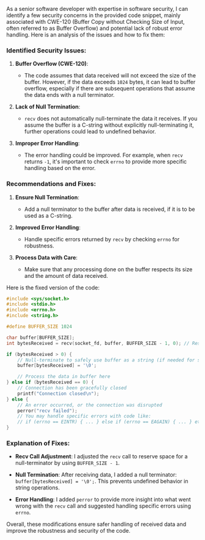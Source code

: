 As a senior software developer with expertise in software security, I can identify a few security concerns in the provided code snippet, mainly associated with CWE-120 (Buffer Copy without Checking Size of Input, often referred to as Buffer Overflow) and potential lack of robust error handling. Here is an analysis of the issues and how to fix them:

### Identified Security Issues:

1. **Buffer Overflow (CWE-120)**:
   - The code assumes that data received will not exceed the size of the buffer. However, if the data exceeds `1024` bytes, it can lead to buffer overflow, especially if there are subsequent operations that assume the data ends with a null terminator.

2. **Lack of Null Termination**:
   - `recv` does not automatically null-terminate the data it receives. If you assume the buffer is a C-string without explicitly null-terminating it, further operations could lead to undefined behavior.

3. **Improper Error Handling**:
   - The error handling could be improved. For example, when `recv` returns `-1`, it's important to check `errno` to provide more specific handling based on the error.

### Recommendations and Fixes:

1. **Ensure Null Termination**:
   - Add a null terminator to the buffer after data is received, if it is to be used as a C-string.

2. **Improved Error Handling**:
   - Handle specific errors returned by `recv` by checking `errno` for robustness.

3. **Process Data with Care**:
   - Make sure that any processing done on the buffer respects its size and the amount of data received.

Here is the fixed version of the code:

```c
#include <sys/socket.h>
#include <stdio.h>
#include <errno.h>
#include <string.h>

#define BUFFER_SIZE 1024

char buffer[BUFFER_SIZE];
int bytesReceived = recv(socket_fd, buffer, BUFFER_SIZE - 1, 0); // Reserve one byte for null-termination

if (bytesReceived > 0) {
    // Null-terminate to safely use buffer as a string (if needed for string operations)
    buffer[bytesReceived] = '\0';

    // Process the data in buffer here
} else if (bytesReceived == 0) {
    // Connection has been gracefully closed
    printf("Connection closed\n");
} else {
    // An error occurred, or the connection was disrupted
    perror("recv failed");
    // You may handle specific errors with code like:
    // if (errno == EINTR) { ... } else if (errno == EAGAIN) { ... } etc.
}
```

### Explanation of Fixes:

- **Recv Call Adjustment**: I adjusted the `recv` call to reserve space for a null-terminator by using `BUFFER_SIZE - 1`.
  
- **Null Termination**: After receiving data, I added a null terminator: `buffer[bytesReceived] = '\0';`. This prevents undefined behavior in string operations.

- **Error Handling**: I added `perror` to provide more insight into what went wrong with the `recv` call and suggested handling specific errors using `errno`.

Overall, these modifications ensure safer handling of received data and improve the robustness and security of the code.